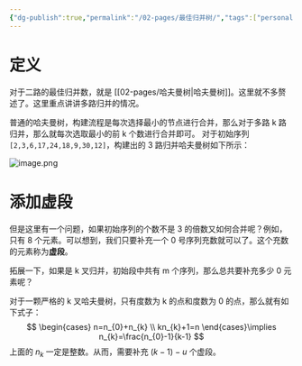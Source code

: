 ```yaml
---
{"dg-publish":true,"permalink":"/02-pages/最佳归并树/","tags":["personal/blog","algorithm/sorting","algorithm/data-structures/Huffman-tree","概念"]}
---
```


# 定义
对于二路的最佳归并数，就是 [[02-pages/哈夫曼树\|哈夫曼树]]。这里就不多赘述了。这里重点讲讲多路归并的情况。

普通的哈夫曼树，构建流程是每次选择最小的节点进行合并，那么对于多路 k 路归并，那么就每次选取最小的前 k 个数进行合并即可。
对于初始序列 `[2,3,6,17,24,18,9,30,12]`，构建出的 3 路归并哈夫曼树如下所示：

![image.png](https://yelanyanyu-img-bed.oss-cn-hangzhou.aliyuncs.com/img/blog/2024/05/20240518161541.png)
# 添加虚段
但是这里有一个问题，如果初始序列的个数不是 3 的倍数又如何合并呢？例如，只有 8 个元素。可以想到，我们只要补充一个 0 号序列充数就可以了。这个充数的元素称为**虚段**。

拓展一下，如果是 k 叉归并，初始段中共有 m 个序列，那么总共要补充多少 0 元素呢？

对于一颗严格的 k 叉哈夫曼树，只有度数为 k 的点和度数为 0 的点，那么就有如下式子：
$$
\begin{cases}
n=n_{0}+n_{k} \\
kn_{k}+1=n
\end{cases}\implies n_{k}=\frac{n_{0}-1}{k-1}
$$
上面的 $\displaystyle n_{k}$ 一定是整数。从而，需要补充 $\displaystyle (k-1)-u$ 个虚段。